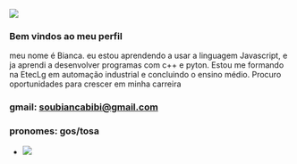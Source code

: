 ![](https://blog.betrybe.com/wp-content/uploads/2022/07/image-4.gif)

### Bem vindos ao meu perfil 
meu nome é Bianca.
eu estou aprendendo a usar a linguagem Javascript, e ja aprendi a desenvolver programas com c++ e pyton. Estou me formando na EtecLg em automação industrial e concluindo o ensino médio. Procuro oportunidades para crescer em minha carreira
### gmail: soubiancabibi@gmail.com
### pronomes: gos/tosa

- ![](https://gifdb.com/images/high/billie-eilish-staring-at-a-sky-h9sks9c1vj3ig3u3.webp)
  


